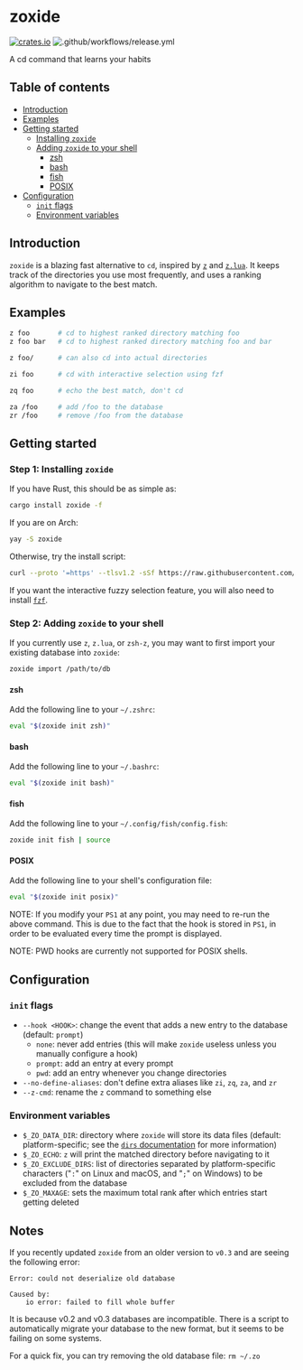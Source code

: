 # zoxide

[![crates.io](https://img.shields.io/crates/v/zoxide)](https://crates.io/crates/zoxide)
![.github/workflows/release.yml](https://github.com/ajeetdsouza/zoxide/workflows/.github/workflows/release.yml/badge.svg)

A cd command that learns your habits

## Table of contents

- [Introduction](#introduction)
- [Examples](#examples)
- [Getting started](#getting-started)
  - [Installing `zoxide`](#step-1-installing-zoxide)
  - [Adding `zoxide` to your shell](#step-2-adding-zoxide-to-your-shell)
    - [zsh](#zsh)
    - [bash](#bash)
    - [fish](#fish)
    - [POSIX](#posix)
- [Configuration](#configuration)
  - [`init` flags](#init-flags)
  - [Environment variables](#environment-variables)

## Introduction

`zoxide` is a blazing fast alternative to `cd`, inspired by
[`z`](https://github.com/rupa/z) and [`z.lua`](https://github.com/skywind3000/z.lua).
It keeps track of the directories you use most frequently, and uses a ranking algorithm
to navigate to the best match.

## Examples

```sh
z foo       # cd to highest ranked directory matching foo
z foo bar   # cd to highest ranked directory matching foo and bar

z foo/      # can also cd into actual directories

zi foo      # cd with interactive selection using fzf

zq foo      # echo the best match, don't cd

za /foo     # add /foo to the database
zr /foo     # remove /foo from the database
```

## Getting started

### Step 1: Installing `zoxide`

If you have Rust, this should be as simple as:

```sh
cargo install zoxide -f
```

If you are on Arch:

```sh
yay -S zoxide
```

Otherwise, try the install script:

```sh
curl --proto '=https' --tlsv1.2 -sSf https://raw.githubusercontent.com/ajeetdsouza/zoxide/master/install.sh | sh
```

If you want the interactive fuzzy selection feature, you will also need to install
[`fzf`](https://github.com/junegunn/fzf.git).

### Step 2: Adding `zoxide` to your shell

If you currently use `z`, `z.lua`, or `zsh-z`, you may want to first import
your existing database into `zoxide`:

```sh
zoxide import /path/to/db
```

#### zsh

Add the following line to your `~/.zshrc`:

```sh
eval "$(zoxide init zsh)"
```

#### bash

Add the following line to your `~/.bashrc`:

```sh
eval "$(zoxide init bash)"
```

#### fish

Add the following line to your `~/.config/fish/config.fish`:

```sh
zoxide init fish | source
```

#### POSIX

Add the following line to your shell's configuration file:

```sh
eval "$(zoxide init posix)"
```

NOTE: If you modify your `PS1` at any point, you may need to re-run the above command. This is due
to the fact that the hook is stored in `PS1`, in order to be evaluated every time the prompt is
displayed.

NOTE: PWD hooks are currently not supported for POSIX shells.

## Configuration

### `init` flags

- `--hook <HOOK>`: change the event that adds a new entry to the database (default: `prompt`)
  - `none`: never add entries (this will make `zoxide` useless unless you manually configure a hook)
  - `prompt`: add an entry at every prompt
  - `pwd`: add an entry whenever you change directories
- `--no-define-aliases`: don't define extra aliases like `zi`, `zq`, `za`, and `zr`
- `--z-cmd`: rename the `z` command to something else

### Environment variables

- `$_ZO_DATA_DIR`: directory where `zoxide` will store its data files (default:
  platform-specific; see the [`dirs` documentation] for more information)
- `$_ZO_ECHO`: `z` will print the matched directory before navigating to it
- `$_ZO_EXCLUDE_DIRS`: list of directories separated by platform-specific
  characters ("`:`" on Linux and macOS, and "`;`" on Windows) to be excluded from
  the database
- `$_ZO_MAXAGE`: sets the maximum total rank after which entries start getting deleted

[`dirs` documentation]: https://docs.rs/dirs/latest/dirs/fn.data_local_dir.html

## Notes

If you recently updated `zoxide` from an older version to `v0.3` and are 
seeing the following error:

```
Error: could not deserialize old database

Caused by:
    io error: failed to fill whole buffer
```

It is because v0.2 and v0.3 databases are incompatible. There is a script to 
automatically migrate your database to the new format, but it seems to be 
failing on some systems.

For a quick fix, you can try removing the old database file: `rm ~/.zo`
